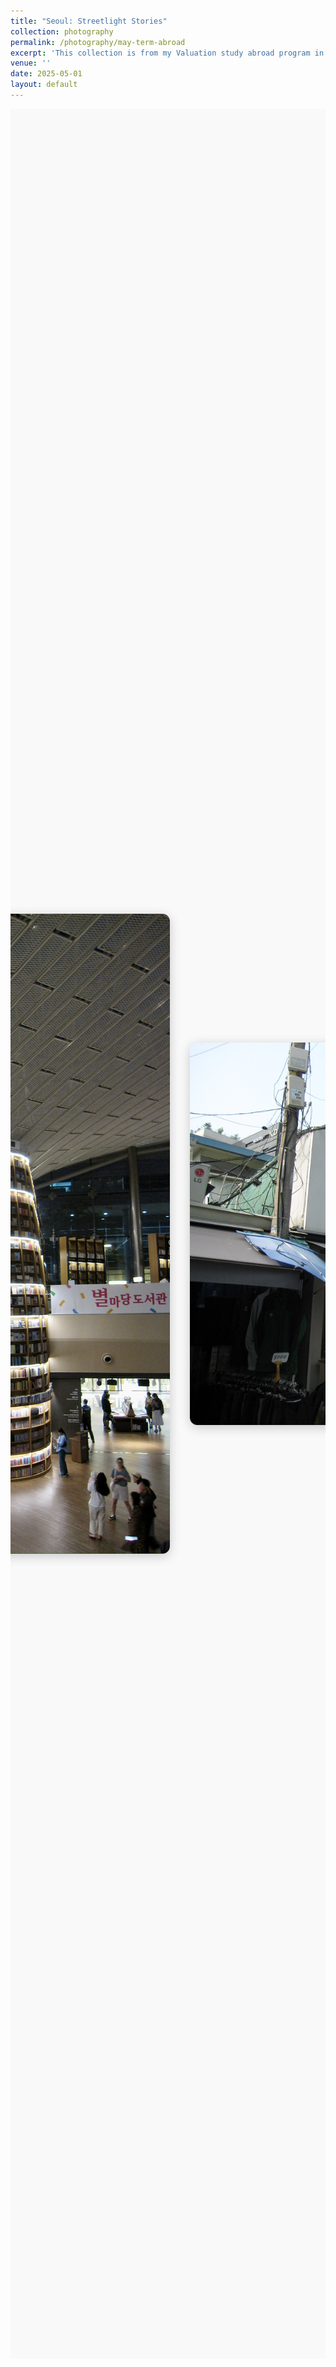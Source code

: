 ```yaml
---
title: "Seoul: Streetlight Stories"
collection: photography
permalink: /photography/may-term-abroad
excerpt: 'This collection is from my Valuation study abroad program in Seoul, South Korea during May 2025.'
venue: ''
date: 2025-05-01
layout: default
---
```


<style>
/* 🔒 Styles scoped to this page only */
#seoul-scroll-gallery {
  display: flex;
  justify-content: center;
  align-items: center;
  min-height: 90vh; /* gives the section breathing room */
  background: var(--background-color, #f9f9f9);
}

#seoul-scroll-gallery .scroll-container {
  display: flex;
  overflow-x: auto;
  overflow-y: hidden;
  scroll-snap-type: x mandatory;
  -webkit-overflow-scrolling: touch;
  padding: 3rem 0;
  gap: 2rem;
  justify-content: center;
  align-items: center;
}

/* Each image container */
#seoul-scroll-gallery .scroll-item {
  flex: none;
  scroll-snap-align: center;
  display: flex;
  justify-content: center;
  align-items: center;
}

/* Images keep original aspect ratio */
#seoul-scroll-gallery .scroll-item img {
  height: auto;
  max-height: 70vh; /* controls vertical size */
  width: auto;
  max-width: 85vw; /* prevents overflow */
  border-radius: 12px;
  box-shadow: 0 4px 18px rgba(0, 0, 0, 0.2);
  transition: transform 0.3s ease, box-shadow 0.3s ease;
}

/* Subtle zoom effect */
#seoul-scroll-gallery .scroll-item img:hover {
  transform: scale(1.03);
  box-shadow: 0 8px 24px rgba(0, 0, 0, 0.3);
}
</style>

<div id="seoul-scroll-gallery">
  <div class="scroll-container">
    <div class="scroll-item"><img src="/images/photography/south_korea/seoul/seoul_1.jpeg" alt=""></div>
    <div class="scroll-item"><img src="/images/photography/south_korea/seoul/seoul_2.jpeg" alt=""></div>
    <div class="scroll-item"><img src="/images/photography/south_korea/seoul/seoul_3.jpeg" alt=""></div>
    <div class="scroll-item"><img src="/images/photography/south_korea/seoul/seoul_4.jpeg" alt=""></div>
    <div class="scroll-item"><img src="/images/photography/south_korea/seoul/seoul_5.jpeg" alt=""></div>
    <div class="scroll-item"><img src="/images/photography/south_korea/seoul/seoul_6.jpeg" alt=""></div>
    <div class="scroll-item"><img src="/images/photography/south_korea/seoul/seoul_7.jpeg" alt=""></div>
    <div class="scroll-item"><img src="/images/photography/south_korea/seoul/seoul_8.jpeg" alt=
